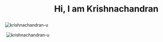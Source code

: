 # <p style="text-align:right">Hi, I am Krishnachandran</p>
<p><img align="center" src="https://github-readme-streak-stats.herokuapp.com/?user=krishnachandran-u&" alt="krishnachandran-u" /></p>
<p>&nbsp;<img align="center" src="https://github-readme-stats.vercel.app/api?username=krishnachandran-u&show_icons=true&locale=en" alt="krishnachandran-u" /></p>
